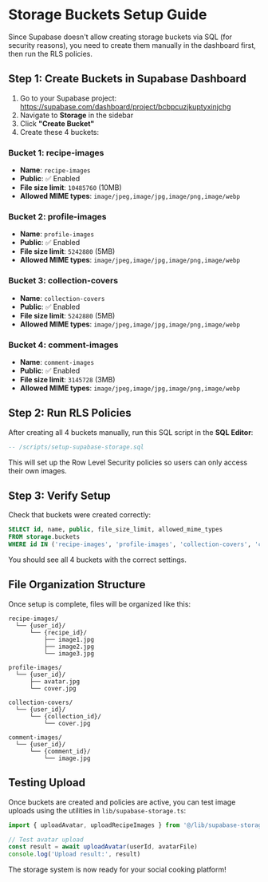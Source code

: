# Storage Buckets Setup Guide

Since Supabase doesn't allow creating storage buckets via SQL (for security reasons), you need to create them manually in the dashboard first, then run the RLS policies.

## Step 1: Create Buckets in Supabase Dashboard

1. Go to your Supabase project: https://supabase.com/dashboard/project/bcbpcuzjkuptyxinjchg
2. Navigate to **Storage** in the sidebar
3. Click **"Create Bucket"** 
4. Create these 4 buckets:

### Bucket 1: recipe-images
- **Name**: `recipe-images`
- **Public**: ✅ Enabled
- **File size limit**: `10485760` (10MB)
- **Allowed MIME types**: `image/jpeg,image/jpg,image/png,image/webp`

### Bucket 2: profile-images  
- **Name**: `profile-images`
- **Public**: ✅ Enabled
- **File size limit**: `5242880` (5MB)
- **Allowed MIME types**: `image/jpeg,image/jpg,image/png,image/webp`

### Bucket 3: collection-covers
- **Name**: `collection-covers`
- **Public**: ✅ Enabled  
- **File size limit**: `5242880` (5MB)
- **Allowed MIME types**: `image/jpeg,image/jpg,image/png,image/webp`

### Bucket 4: comment-images
- **Name**: `comment-images`
- **Public**: ✅ Enabled
- **File size limit**: `3145728` (3MB)  
- **Allowed MIME types**: `image/jpeg,image/jpg,image/png,image/webp`

## Step 2: Run RLS Policies

After creating all 4 buckets manually, run this SQL script in the **SQL Editor**:

```sql
-- /scripts/setup-supabase-storage.sql
```

This will set up the Row Level Security policies so users can only access their own images.

## Step 3: Verify Setup

Check that buckets were created correctly:

```sql
SELECT id, name, public, file_size_limit, allowed_mime_types 
FROM storage.buckets 
WHERE id IN ('recipe-images', 'profile-images', 'collection-covers', 'comment-images');
```

You should see all 4 buckets with the correct settings.

## File Organization Structure

Once setup is complete, files will be organized like this:

```
recipe-images/
  └── {user_id}/
      └── {recipe_id}/
          ├── image1.jpg
          ├── image2.jpg
          └── image3.jpg

profile-images/
  └── {user_id}/
      ├── avatar.jpg
      └── cover.jpg

collection-covers/
  └── {user_id}/
      └── {collection_id}/
          └── cover.jpg

comment-images/
  └── {user_id}/
      └── {comment_id}/
          └── image.jpg
```

## Testing Upload

Once buckets are created and policies are active, you can test image uploads using the utilities in `lib/supabase-storage.ts`:

```typescript
import { uploadAvatar, uploadRecipeImages } from '@/lib/supabase-storage'

// Test avatar upload
const result = await uploadAvatar(userId, avatarFile)
console.log('Upload result:', result)
```

The storage system is now ready for your social cooking platform!